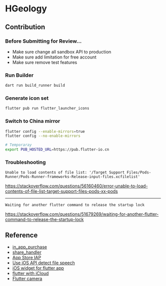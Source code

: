 # HGeology

## Contribution

### Before Submitting for Review...

-   Make sure change all sandbox API to production
-   Make sure add limitation for free account
-   Make sure remove test features

### Run Builder

```bash
dart run build_runner build
```

### Generate icon set

```bash
flutter pub run flutter_launcher_icons
```

### Switch to China mirror

```bash
flutter config --enable-mirrors=true
flutter config --no-enable-mirrors

# Temporaray
export PUB_HOSTED_URL=https://pub.flutter-io.cn
```

### Troubleshooting

```
Unable to load contents of file list: '/Target Support Files/Pods-Runner/Pods-Runner-frameworks-Release-input-files.xcfilelist'
```

https://stackoverflow.com/questions/56160460/error-unable-to-load-contents-of-file-list-target-support-files-pods-xx-pods

---

```
Waiting for another flutter command to release the startup lock
```

https://stackoverflow.com/questions/51679269/waiting-for-another-flutter-command-to-release-the-startup-lock

## Reference

-   [in_app_purchase](https://pub.dev/packages/in_app_purchase/example)
-   [share_handler](https://pub.dev/packages/share_handler)
-   [App Store IAP](https://stackoverflow.com/questions/73035526/how-to-get-a-unique-identifier-for-in-app-purchases-in-flutter-which-stays-alway)
-   [Use iOS API detect file speech](https://developer.apple.com/documentation/speech/sfspeechurlrecognitionrequest)
-   [iOS widget for flutter app](https://www.youtube.com/watch?v=NoTc1D26HAo)
-   [flutter with iCloud](https://pub.dev/packages/icloud_storage)
-   [Flutter camera](https://docs.flutter.dev/cookbook/plugins/picture-using-camera)
